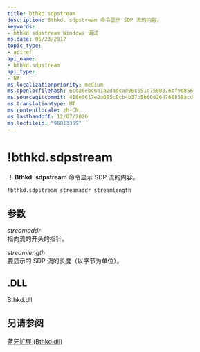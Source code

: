 ```yaml
---
title: bthkd.sdpstream
description: Bthkd. sdpstream 命令显示 SDP 流的内容。
keywords:
- bthkd sdpstream Windows 调试
ms.date: 05/23/2017
topic_type:
- apiref
api_name:
- bthkd.sdpstream
api_type:
- NA
ms.localizationpriority: medium
ms.openlocfilehash: 6cda6ebc6b1a2dadcad96c651c7560376cf9d856
ms.sourcegitcommit: 418e6617e2a695c9cb4b37b5b60e264760858acd
ms.translationtype: MT
ms.contentlocale: zh-CN
ms.lasthandoff: 12/07/2020
ms.locfileid: "96813359"
---
```

# <a name="bthkdsdpstream"></a>!bthkd.sdpstream


**！ Bthkd. sdpstream** 命令显示 SDP 流的内容。

```dbgsyntax
!bthkd.sdpstream streamaddr streamlength
```

## <a name="span-idddk__devobj_dbgspanspan-idddk__devobj_dbgspanparameters"></a><span id="ddk__devobj_dbg"></span><span id="DDK__DEVOBJ_DBG"></span>参数


<span id="_______streamaddr______"></span><span id="_______STREAMADDR______"></span>*streamaddr*   
指向流的开头的指针。

<span id="_______streamlength______"></span><span id="_______STREAMLENGTH______"></span>*streamlength*   
要显示的 SDP 流的长度（以字节为单位）。

## <a name="span-iddllspanspan-iddllspandll"></a><span id="DLL"></span><span id="dll"></span>.DLL


Bthkd.dll

## <a name="span-idsee_alsospansee-also"></a><span id="see_also"></span>另请参阅


[蓝牙扩展 (Bthkd.dll)](bluetooh-extensions--bthkd-dll-.md)

 

 






